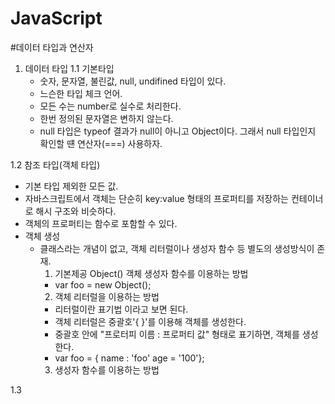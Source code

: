 # JavaScript

#데이터 타입과 연산자
1. 데이터 타입
 1.1 기본타입
   - 숫자, 문자열, 불린값, null, undifined 타입이 있다.
   - 느슨한 타입 체크 언어.
   - 모든 수는 number로 실수로 처리한다.
   - 한번 정의된 문자열은 변하지 않는다.
   - null 타입은 typeof 결과가 null이 아니고 Object이다. 그래서 null 타입인지 확인할 떈 연산자(===) 사용하자.

 1.2 참조 타입(객체 타입)
   - 기본 타입 제외한 모든 값.
   - 자바스크립트에서 객체는 단순히 key:value 형태의 프로퍼티를 저장하는 컨테이너로 해시 구조와 비슷하다.
   - 객체의 프로퍼티는 함수로 포함할 수 있다.
   - 객체 생성
     - 클래스라는 개념이 없고, 객체 리터럴이나 생성자 함수 등 별도의 생성방식이 존재.
       1) 기본제공 Object() 객체 생성자 함수를 이용하는 방법
         -  var foo = new Object();
       2) 객체 리터럴을 이용하는 방법
         - 리터럴이란 표기법 이라고 보면 된다.
         - 객체 리터럴은 중괄호'{ }'를 이용해 객체를 생성한다.
         - 중괄호 안에 "프로터피 이름 : 프로퍼티 값" 형태로 표기하면, 객체를 생성한다.
         - var foo = { name : 'foo' age = '100'};
       3) 생성자 함수를 이용하는 방법

 1.3 


